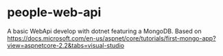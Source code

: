 # people-web-api

A basic WebApi develop with dotnet featuring a MongoDB.
Based on https://docs.microsoft.com/en-us/aspnet/core/tutorials/first-mongo-app?view=aspnetcore-2.2&tabs=visual-studio
